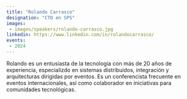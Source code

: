 ```yaml
---
title: "Rolando Carrasco"
designation: "CTO en SPS"
images:
 - images/speakers/rolando-carrasco.jpg
linkedin: https://www.linkedin.com/in/rolandocarrasco/
events:
 - 2024
---
```


Rolando es un entusiasta de la tecnología con más de 20 años de experiencia, especializdo en sistemas distribuidos, integración y arquitecturas dirigidas por eventos. Es un conferencista frecuente en eventos internacionales, así como colaborador en iniciativas para comunidades tecnológicas.